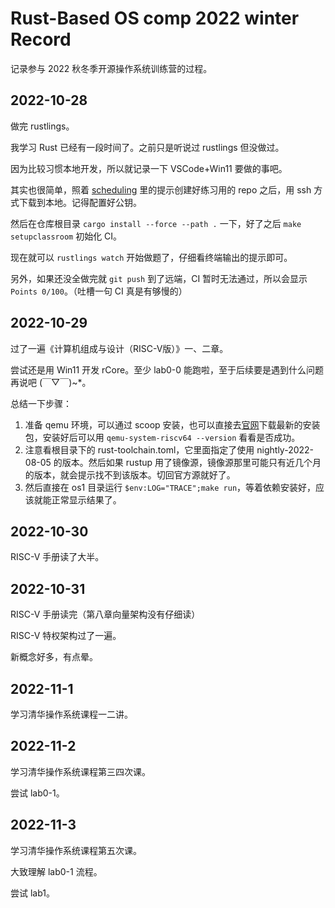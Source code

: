 # Rust-Based OS comp 2022 winter Record

记录参与 2022 秋冬季开源操作系统训练营的过程。

## 2022-10-28

做完 rustlings。

我学习 Rust 已经有一段时间了。之前只是听说过 rustlings 但没做过。

因为比较习惯本地开发，所以就记录一下 VSCode+Win11 要做的事吧。

其实也很简单，照着 [scheduling](https://github.com/LearningOS/rust-based-os-comp2022/blob/main/scheduling.md#step-0-%E8%87%AA%E5%AD%A6rust%E7%BC%96%E7%A8%8B%E5%A4%A7%E7%BA%A6714%E5%A4%A9) 里的提示创建好练习用的 repo 之后，用 ssh 方式下载到本地。记得配置好公钥。

然后在仓库根目录 `cargo install --force --path .` 一下，好了之后 `make setupclassroom` 初始化 CI。

现在就可以 `rustlings watch` 开始做题了，仔细看终端输出的提示即可。

另外，如果还没全做完就 `git push` 到了远端，CI 暂时无法通过，所以会显示 `Points 0/100`。（吐槽一句 CI 真是有够慢的）

## 2022-10-29

过了一遍《计算机组成与设计（RISC-V版）》一、二章。

尝试还是用 Win11 开发 rCore。至少 lab0-0 能跑啦，至于后续要是遇到什么问题再说吧 (￣▽￣)~*。

总结一下步骤：

1. 准备 qemu 环境，可以通过 scoop 安装，也可以直接去[官网](https://qemu.weilnetz.de/w64/2022/)下载最新的安装包，安装好后可以用 `qemu-system-riscv64 --version` 看看是否成功。
2. 注意看根目录下的 rust-toolchain.toml，它里面指定了使用 nightly-2022-08-05 的版本。然后如果 rustup 用了镜像源，镜像源那里可能只有近几个月的版本，就会提示找不到该版本。切回官方源就好了。
3. 然后直接在 os1 目录运行 `$env:LOG="TRACE";make run`，等着依赖安装好，应该就能正常显示结果了。

## 2022-10-30

RISC-V 手册读了大半。

## 2022-10-31

RISC-V 手册读完（第八章向量架构没有仔细读）

RISC-V 特权架构过了一遍。

新概念好多，有点晕。

## 2022-11-1

学习清华操作系统课程一二讲。

## 2022-11-2

学习清华操作系统课程第三四次课。

尝试 lab0-1。

## 2022-11-3

学习清华操作系统课程第五次课。

大致理解 lab0-1 流程。

尝试 lab1。
